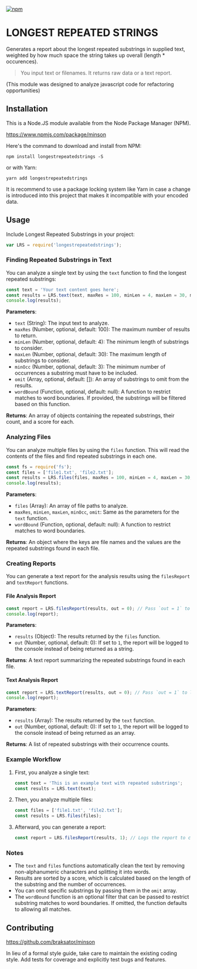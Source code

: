 [![npm](https://img.shields.io/npm/dt/longestrepeatedstrings.svg)](#)

LONGEST REPEATED STRINGS
===========================

Generates a report about the longest repeated substrings in supplied text, weighted by how much space the string takes up overall (length * occurences).

> You input text or filenames.  It returns raw data or a text report.

(This module was designed to analyze javascript code for refactoring opportunities)

## Installation

This is a Node.JS module available from the Node Package Manager (NPM).

https://www.npmjs.com/package/minson

Here's the command to download and install from NPM:

`npm install longestrepeatedstrings -S`

or with Yarn:

`yarn add longestrepeatedstrings`

It is recommend to use a package locking system like Yarn in case a change is
introduced into this project that makes it incompatible with your encoded data.

## Usage

Include Longest Repeated Substrings in your project:

```javascript
var LRS = require('longestrepeatedstrings');
```

### Finding Repeated Substrings in Text

You can analyze a single text by using the `text` function to find the longest repeated substrings:

```javascript
const text = 'Your text content goes here';
const results = LRS.text(text, maxRes = 100, minLen = 4, maxLen = 30, minOcc = 3, omit = [], wordBound = null);
console.log(results);
```

**Parameters**:
- `text` (String): The input text to analyze.
- `maxRes` (Number, optional, default: 100): The maximum number of results to return.
- `minLen` (Number, optional, default: 4): The minimum length of substrings to consider.
- `maxLen` (Number, optional, default: 30): The maximum length of substrings to consider.
- `minOcc` (Number, optional, default: 3): The minimum number of occurrences a substring must have to be included.
- `omit` (Array, optional, default: []): An array of substrings to omit from the results.
- `wordBound` (Function, optional, default: null): A function to restrict matches to word boundaries. If provided, the substrings will be filtered based on this function.

**Returns**: An array of objects containing the repeated substrings, their count, and a score for each.

### Analyzing Files

You can analyze multiple files by using the `files` function. This will read the contents of the files and find repeated substrings in each one.

```javascript
const fs = require('fs');
const files = ['file1.txt', 'file2.txt'];
const results = LRS.files(files, maxRes = 100, minLen = 4, maxLen = 30, minOcc = 3, omit = [], wordBound = null);
console.log(results);
```

**Parameters**:
- `files` (Array): An array of file paths to analyze.
- `maxRes`, `minLen`, `maxLen`, `minOcc`, `omit`: Same as the parameters for the `text` function.
- `wordBound` (Function, optional, default: null): A function to restrict matches to word boundaries.

**Returns**: An object where the keys are file names and the values are the repeated substrings found in each file.

### Creating Reports

You can generate a text report for the analysis results using the `filesReport` and `textReport` functions.

#### File Analysis Report

```javascript
const report = LRS.filesReport(results, out = 0); // Pass `out = 1` to log to console
console.log(report);
```

**Parameters**:
- `results` (Object): The results returned by the `files` function.
- `out` (Number, optional, default: 0): If set to `1`, the report will be logged to the console instead of being returned as a string.

**Returns**: A text report summarizing the repeated substrings found in each file.

#### Text Analysis Report

```javascript
const report = LRS.textReport(results, out = 0); // Pass `out = 1` to log to console
console.log(report);
```

**Parameters**:
- `results` (Array): The results returned by the `text` function.
- `out` (Number, optional, default: 0): If set to `1`, the report will be logged to the console instead of being returned as an array.

**Returns**: A list of repeated substrings with their occurrence counts.

### Example Workflow

1. First, you analyze a single text:
   ```javascript
   const text = 'This is an example text with repeated substrings';
   const results = LRS.text(text);
   ```
2. Then, you analyze multiple files:
   ```javascript
   const files = ['file1.txt', 'file2.txt'];
   const results = LRS.files(files);
   ```
3. Afterward, you can generate a report:
   ```javascript
   const report = LRS.filesReport(results, 1); // Logs the report to console
   ```

### Notes

- The `text` and `files` functions automatically clean the text by removing non-alphanumeric characters and splitting it into words.
- Results are sorted by a score, which is calculated based on the length of the substring and the number of occurrences.
- You can omit specific substrings by passing them in the `omit` array.
- The `wordBound` function is an optional filter that can be passed to restrict substring matches to word boundaries. If omitted, the function defaults to allowing all matches.


## Contributing

https://github.com/braksator/minson

In lieu of a formal style guide, take care to maintain the existing coding
style. Add tests for coverage and explicitly test bugs and features.
